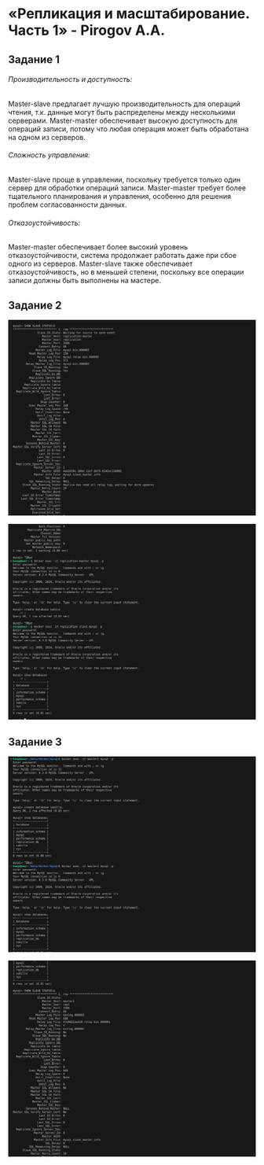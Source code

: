 # «Репликация и масштабирование. Часть 1» - Pirogov A.A.


##     Задание 1 

###### Производительность и доступность: 
Master-slave предлагает лучшую производительность для операций чтения, т.к. данные могут быть распределены между несколькими серверами. 
Master-master обеспечивает высокую доступность для операций записи, потому что любая операция может быть обработана на одном из серверов.
###### Сложность управления: 
Master-slave проще в управлении, поскольку требуется только один сервер для обработки операций записи. 
Master-master требует более тщательного планирования и управления, особенно для решения проблем согласованности данных.
###### Отказоустойчивость: 
Master-master обеспечивает более высокий уровень отказоустойчивости, система продолжает работать даже при сбое одного из серверов. 
Master-slave также обеспечивает отказоустойчивость, но в меньшей степени, поскольку все операции записи должны быть выполнены на мастере.

##     Задание 2

![ex2-1](./screenshots/ex2-1.png)

![ex2-2](./screenshots/ex2-2.png)

##     Задание 3

![ex3-1](./screenshots/ex3-1.png)

![ex3-2](./screenshots/ex3-2.png)
